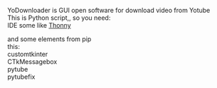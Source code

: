 YoDownloader is GUI open software for download video from Yotube <br/>
This is Python script,, so you need:<br/>
IDE some like <a href='https://thonny.org/'> Thonny </a><br/>

and some elements from pip<br/>
this: <br/>
customtkinter <br/>
CTkMessagebox <br/>
pytube <br/>
pytubefix <br/>
